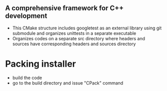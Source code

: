 ## A comprehensive framework for C++ development
- This CMake structure includes googletest as an external library using git submodule and organizes unittests in a separate executable
- Organizes codes on a separate src directory where headers and sources have corresponding headers and sources directory

# Packing installer
- build the code 
- go to the build directory and issue "CPack" command